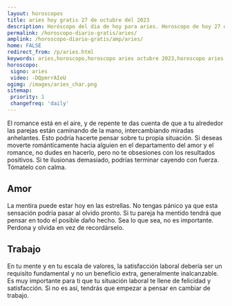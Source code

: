 ```yaml
---
layout: horoscopos
title: aries hoy gratis 27 de octubre del 2023 
description: Horóscopo del dia de hoy para aries. Horoscopo de hoy 27 de octubre del 2023. Las predicciones de amor, trabajo, vida personal gratis.
permalink: /horoscopo-diario-gratis/aries/
amplink: /horoscopo-diario-gratis/amp/aries/
home: FALSE
redirect_from: /p/aries.html
keywords: aries,horoscopo,horoscopo aries octubre 2023,horoscopo aries hoy,tarot aries octubre 2023,horoscopo aries,tarot aries hoy,horoscopo de hoy,horoscopo diario,tarot del amor,horoscopo de hoy aries,horoscopo diario del tarot, Horoscopo de hoy aries 27 de octubre del 2023,horóscopo del día,signos zodiacales 2023, el horoscopo de hoy
horoscopo:
 signo: aries
 video: -DQpmrrAIeU
ogimg: /images/aries_char.png
sitemap:
 priority: 1
 changefreq: 'daily'
---
```



El romance está en el aire, y de repente te das cuenta de que a tu alrededor las parejas están caminando de la mano, intercambiando miradas anhelantes. Esto podría hacerte pensar sobre tu propia situación. Si deseas moverte románticamente hacia alguien en el departamento del amor y el romance, no dudes en hacerlo, pero no te obsesiones con los resultados positivos. Si te ilusionas demasiado, podrías terminar cayendo con fuerza. Tómatelo con calma.

## Amor

La mentira puede estar hoy en las estrellas. No tengas pánico ya que esta sensación podría pasar al olvido pronto. Si tu pareja ha mentido tendrá que pensar en todo el posible daño hecho. Sea lo que sea, no es importante. Perdona y olvida en vez de recordárselo.

## Trabajo

En tu mente y en tu escala de valores, la satisfacción laboral debería ser un requisito fundamental y no un beneficio extra, generalmente inalcanzable. Es muy importante para ti que tu situación laboral te llene de felicidad y satisfacción. Si no es así, tendrás que empezar a pensar en cambiar de trabajo.